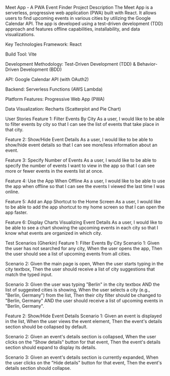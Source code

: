 Meet App - A PWA Event Finder
Project Description
The Meet App is a serverless, progressive web application (PWA) built with React. It allows users to find upcoming events in various cities by utilizing the Google Calendar API. The app is developed using a test-driven development (TDD) approach and features offline capabilities, installability, and data visualizations.

Key Technologies
Framework: React

Build Tool: Vite

Development Methodology: Test-Driven Development (TDD) & Behavior-Driven Development (BDD)

API: Google Calendar API (with OAuth2)

Backend: Serverless Functions (AWS Lambda)

Platform Features: Progressive Web App (PWA)

Data Visualization: Recharts (Scatterplot and Pie Chart)

User Stories
Feature 1: Filter Events By City
As a user, I would like to be able to filter events by city so that I can see the list of events that take place in that city.

Feature 2: Show/Hide Event Details
As a user, I would like to be able to show/hide event details so that I can see more/less information about an event.

Feature 3: Specify Number of Events
As a user, I would like to be able to specify the number of events I want to view in the app so that I can see more or fewer events in the events list at once.

Feature 4: Use the App When Offline
As a user, I would like to be able to use the app when offline so that I can see the events I viewed the last time I was online.

Feature 5: Add an App Shortcut to the Home Screen
As a user, I would like to be able to add the app shortcut to my home screen so that I can open the app faster.

Feature 6: Display Charts Visualizing Event Details
As a user, I would like to be able to see a chart showing the upcoming events in each city so that I know what events are organized in which city.

Test Scenarios (Gherkin)
Feature 1: Filter Events By City
Scenario 1: Given the user has not searched for any city, When the user opens the app, Then the user should see a list of upcoming events from all cities.

Scenario 2: Given the main page is open, When the user starts typing in the city textbox, Then the user should receive a list of city suggestions that match the typed input.

Scenario 3: Given the user was typing "Berlin" in the city textbox AND the list of suggested cities is showing, When the user selects a city (e.g., "Berlin, Germany") from the list, Then their city filter should be changed to "Berlin, Germany" AND the user should receive a list of upcoming events in "Berlin, Germany".

Feature 2: Show/Hide Event Details
Scenario 1: Given an event is displayed in the list, When the user views the event element, Then the event's details section should be collapsed by default.

Scenario 2: Given an event's details section is collapsed, When the user clicks on the "Show details" button for that event, Then the event's details section should expand to display its details.

Scenario 3: Given an event's details section is currently expanded, When the user clicks on the "Hide details" button for that event, Then the event's details section should collapse.